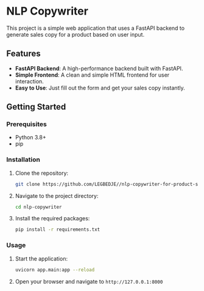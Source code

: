 # NLP Copywriter

This project is a simple web application that uses a FastAPI backend to generate sales copy for a product based on user input.

## Features

*   **FastAPI Backend**: A high-performance backend built with FastAPI.
*   **Simple Frontend**: A clean and simple HTML frontend for user interaction.
*   **Easy to Use**: Just fill out the form and get your sales copy instantly.

## Getting Started

### Prerequisites

*   Python 3.8+
*   pip

### Installation

1.  Clone the repository:
    ```bash
    git clone https://github.com/LEGBEDJE//nlp-copywriter-for-product-sales.git
    ```
2.  Navigate to the project directory:
    ```bash
    cd nlp-copywriter
    ```
3.  Install the required packages:
    ```bash
    pip install -r requirements.txt
    ```

### Usage

1.  Start the application:
    ```bash
    uvicorn app.main:app --reload
    ```
2.  Open your browser and navigate to `http://127.0.0.1:8000`


